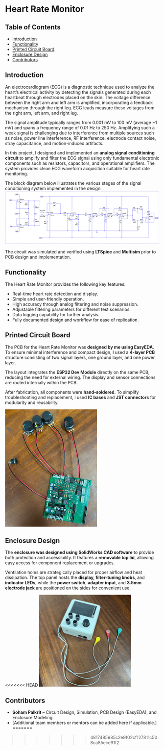 # Heart Rate Monitor

## Table of Contents
- [Introduction](#introduction)
- [Functionality](#functionality)
- [Printed Circuit Board](#printed-circuit-board)
- [Enclosure Design](#enclosure-design)
- [Contributors](#contributors)

## Introduction
An electrocardiogram (ECG) is a diagnostic technique used to analyze the heart’s electrical activity by detecting the signals generated during each heartbeat through electrodes placed on the skin. The voltage difference between the right arm and left arm is amplified, incorporating a feedback mechanism through the right leg. ECG leads measure these voltages from the right arm, left arm, and right leg.  

The signal amplitude typically ranges from 0.001 mV to 100 mV (average ~1 mV) and spans a frequency range of 0.01 Hz to 250 Hz. Amplifying such a weak signal is challenging due to interference from multiple sources such as noise, power line interference, RF interference, electrode contact noise, stray capacitance, and motion-induced artifacts.  

In this project, I designed and implemented an **analog signal conditioning circuit** to amplify and filter the ECG signal using only fundamental electronic components such as resistors, capacitors, and operational amplifiers. The system provides clean ECG waveform acquisition suitable for heart rate monitoring.  

The block diagram below illustrates the various stages of the signal conditioning system implemented in the design.  
<img src="ECG_circuit_diagram.png" alt="ECG circuit diagram">

The circuit was simulated and verified using **LTSpice** and **Multisim** prior to PCB design and implementation.

## Functionality
The Heart Rate Monitor provides the following key features:
- Real-time heart rate detection and display.  
- Simple and user-friendly operation.  
- High accuracy through analog filtering and noise suppression.  
- Adjustable filtering parameters for different test scenarios.  
- Data logging capability for further analysis.  
- Fully documented design and workflow for ease of replication.  

## Printed Circuit Board
The PCB for the Heart Rate Monitor was **designed by me using EasyEDA**. To ensure minimal interference and compact design, I used a **4-layer PCB** structure consisting of two signal layers, one ground layer, and one power layer.  

The layout integrates the **ESP32 Dev Module** directly on the same PCB, reducing the need for external wiring. The display and sensor connections are routed internally within the PCB.  

After fabrication, all components were **hand-soldered**. To simplify troubleshooting and replacement, I used **IC bases** and **JST connectors** for modularity and reusability.  

<img src="Media/real PCB.png" alt="Printed Circuit Board Design" width="300">

## Enclosure Design
The **enclosure was designed using SolidWorks CAD software** to provide both protection and accessibility. It features a **removable top lid**, allowing easy access for component replacement or upgrades.  

Ventilation holes are strategically placed for proper airflow and heat dissipation. The top panel hosts the **display, filter-tuning knobs**, and **indicator LEDs**, while the **power switch**, **adapter input**, and **3.5mm electrode jack** are positioned on the sides for convenient use.  

<<<<<<< HEAD
<img src="Media/real.png" alt="3D Printed Enclosure" width="300">

## Contributors
- **Soham Palkrit** – Circuit Design, Simulation, PCB Design (EasyEDA), and Enclosure Modeling.  
- [Additional team members or mentors can be added here if applicable.]
=======
>>>>>>> 4817485985c2e9f02cf127811c508ca85ece91f2
